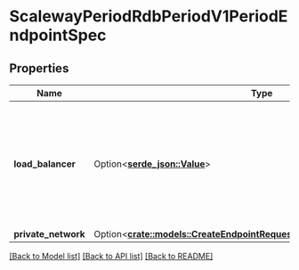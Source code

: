 # ScalewayPeriodRdbPeriodV1PeriodEndpointSpec

## Properties

Name | Type | Description | Notes
------------ | ------------- | ------------- | -------------
**load_balancer** | Option<[**serde_json::Value**](.md)> | Load balancer endpoint specifications. Public endpoint for RDB instances which is systematically present. One per RDB instance | [optional]
**private_network** | Option<[**crate::models::CreateEndpointRequestEndpointSpecPrivateNetwork**](CreateEndpoint_request_endpoint_spec_private_network.md)> |  | [optional]

[[Back to Model list]](../README.md#documentation-for-models) [[Back to API list]](../README.md#documentation-for-api-endpoints) [[Back to README]](../README.md)


